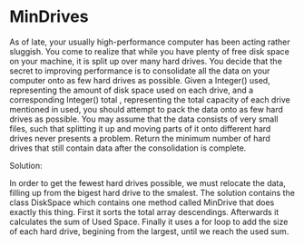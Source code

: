 # MinDrives

As of late, your usually high-performance computer has been acting rather sluggish. You come to 
realize that while you have plenty of free disk space on your machine, it is split up over many hard 
drives. You decide that the secret to improving performance is to consolidate all the data on your 
computer onto as few hard drives as possible. 
Given a Integer() used, representing the amount of disk space used on each drive, and a 
corresponding Integer() total , representing the total capacity of each drive mentioned in used, you 
should attempt to pack the data onto as few hard drives as possible. You may assume that the data 
consists of very small files, such that splitting it up and moving parts of it onto different hard 
drives never presents a problem. Return the minimum number of hard drives that still contain data 
after the consolidation is complete.

Solution:

In order to get the fewest hard drives possible, we must relocate the data, filling up from the bigest hard drive to the smalest. The solution contains the class DiskSpace which contains one method called MinDrive that does exactly this thing. First it sorts the total array descendings. Afterwards it calculates the sum of Used Space. Finally it uses a for loop to add the size of each hard drive, begining from the largest, until we reach the used sum.
